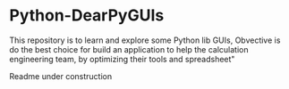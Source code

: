 # Python-DearPyGUIs
 This repository is to learn and explore some Python lib GUIs,
 Obvective is do the best choice for build an application to help the calculation engineering team, by optimizing their tools and spreadsheet"
 
 Readme under construction
